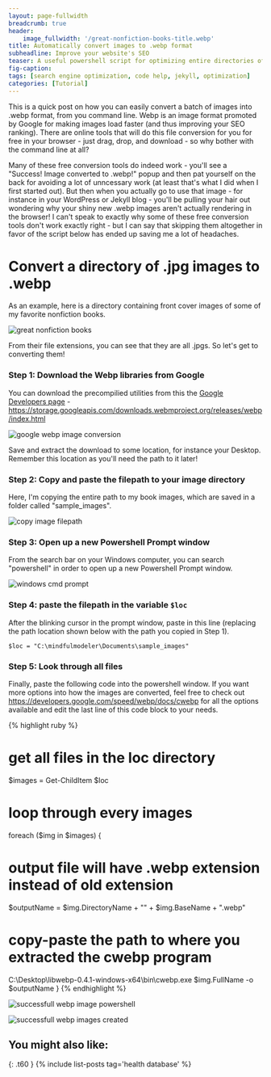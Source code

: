 ```yaml
---
layout: page-fullwidth
breadcrumb: true
header:
    image_fullwidth: '/great-nonfiction-books-title.webp'
title: Automatically convert images to .webp format
subheadline: Improve your website's SEO
teaser: A useful powershell script for optimizing entire directories of images into .webp format. 
fig-caption:
tags: [search engine optimization, code help, jekyll, optimization]
categories: [Tutorial]
---
```


This is a quick post on how you can easily convert a batch of images into .webp format, from you command line. Webp is an image format promoted by Google for making images load faster (and thus improving your SEO ranking). There are online tools that will do this file conversion for you for free in your browser - just drag, drop, and download - so why bother with the command line at all? 

Many of these free conversion tools do indeed work - you'll see a "Success! Image converted to .webp!" popup and then pat yourself on the back for avoiding a lot of unncessary work (at least that's what I did when I first started out). But then when you actually go to use that image - for instance in your WordPress or Jekyll blog - you'll be pulling your hair out wondering why your shiny new .webp images aren't actually rendering in the browser! I can't speak to exactly why some of these free conversion tools don't work exactly right - but I can say that skipping them altogether in favor of the script below has ended up saving me a lot of headaches. 

# Convert a directory of .jpg images to .webp
As an example, here is a directory containing front cover images of some of my favorite nonfiction books. 

![great nonfiction books]({{site.baseurl}}/images/great-nonfiction-books.webp)

From their file extensions, you can see that they are all .jpgs. So let's get to converting them!

### Step 1: Download the Webp libraries from Google
You can download the precompilied utilities from this the [Google Developers page](https://developers.google.com/speed/webp/faq) - 
https://storage.googleapis.com/downloads.webmproject.org/releases/webp/index.html 

![google webp image conversion]({{site.baseurl}}/images/download-google-webp.webp)

Save and extract the download to some location, for instance your Desktop. Remember this location as you'll need the path to it later!

### Step 2: Copy and paste the filepath to your image directory
Here, I'm copying the entire path to my book images, which are saved in a folder called "sample_images".

![copy image filepath]({{site.baseurl}}/images/copy-image-filepath.webp)

### Step 3: Open up a new Powershell Prompt window
From the search bar on your Windows computer, you can search "powershell" in order to open up a new Powershell Prompt window. 

![windows cmd prompt]({{site.baseurl}}/images/powershell-prompt-window.webp)

### Step 4: paste the filepath in the variable ```$loc```
After the blinking cursor in the prompt window, paste in this line (replacing the path location shown below with the path you copied in Step 1).

    $loc = "C:\mindfulmodeler\Documents\sample_images"

### Step 5: Look through all files
Finally, paste the following code into the powershell window. If you want more options into how the images are converted, feel free to check out https://developers.google.com/speed/webp/docs/cwebp for all the options available and edit the last line of this code block to your needs. 

{% highlight ruby %}
# get all files in the loc directory
$images = Get-ChildItem $loc

# loop through every images
foreach ($img in $images) {
  # output file will have .webp extension instead of old extension
  $outputName = $img.DirectoryName + "\" + $img.BaseName + ".webp"

  # copy-paste the path to where you extracted the cwebp program 
  C:\Desktop\libwebp-0.4.1-windows-x64\bin\cwebp.exe $img.FullName -o $outputName
}
{% endhighlight %}

![successfull webp image powershell]({{site.baseurl}}/images/powershell-webp.webp)

![successfull webp images created]({{site.baseurl}}/images/successful-webp-conversion.webp)


## You might also like:
{: .t60 }
{% include list-posts tag='health database' %}